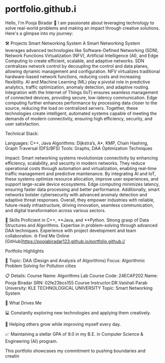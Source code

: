 # portfolio.github.i
Hello, I'm Pooja Biradar 👋
I am passionate about leveraging technology to solve real-world problems and making an impact through creative solutions. Here's a glimpse into my journey:

🛠 Projects
Smart Networking System
A Smart Networking System leverages advanced technologies like Software-Defined Networking (SDN), Network Functions Virtualization (NFV), Artificial Intelligence (AI), and Edge Computing to create efficient, scalable, and adaptive networks. SDN centralizes network control by decoupling the control and data planes, allowing dynamic management and configuration. NFV virtualizes traditional hardware-based network functions, reducing costs and increasing flexibility. AI and Machine Learning (ML) play a pivotal role in predictive analytics, traffic optimization, anomaly detection, and adaptive routing. Integration with the Internet of Things (IoT) ensures seamless management of connected devices, providing secure, low-latency communication. Edge computing further enhances performance by processing data closer to the source, reducing the load on centralized servers. Together, these technologies create intelligent, automated systems capable of meeting the demands of modern connectivity, ensuring high efficiency, security, and user satisfaction.

Technical Stack:

Languages: C++, Java
Algorithms: Dijkstra’s, A*, KMP, Chain Hashing, Graph Traversal (DFS/BFS)
Tools: Graphs, DAA Optimization Techniques


Impact:
Smart networking systems revolutionize connectivity by enhancing efficiency, scalability, and security in modern networks. They reduce operational costs through automation and virtualization, enabling real-time traffic management and predictive maintenance. By integrating AI and IoT, these systems optimize resource allocation, improve user experiences, and support large-scale device ecosystems. Edge computing minimizes latency, ensuring faster data processing and better performance. Additionally, smart networks bolster cybersecurity with advanced anomaly detection and adaptive threat responses. Overall, they empower industries with reliable, future-ready infrastructure, driving innovation, seamless communication, and digital transformation across various sectors.

🚀 Skills
Proficient in C++, **Java, and **Python.
Strong grasp of Data Structures and Algorithms.
Expertise in problem-solving through advanced DAA techniques.
Experience with project development and team collaboration.
🌐 Find Me Online
[GitHub]https://poojabiradar123.github.io/portfolio.github.i/

Portfolio Highlights

🎯 Topic:
DAA (Design and Analysis of Algorithms)
Focus: Algorithmic Problem Solving for Pollution cities

📋 Details:
Course Name: Algorithms Lab
Course Code: 24ECAP202
Name: Pooja Biradar
SRN: 02fe23bcs155
Course Instructor:DR.Vaishali Parab
University: KLE TECHNOLOGICAL UNIVERSITY
Topic: Smart Networking System

🎨 What Drives Me

💻 Constantly exploring new technologies and applying them creatively.

🤝 Helping others grow while improving myself every day.

📈 Maintaining a stellar GPA of 9.0 in my B.E. in Computer Science & Engineering (AI) program.

This portfolio showcases my commitment to pushing boundaries and creatin
